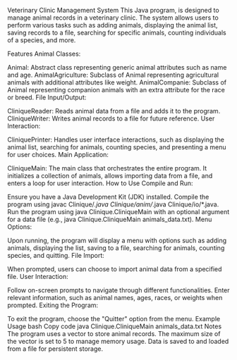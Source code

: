 Veterinary Clinic Management System
This Java program, is designed to manage animal records in a veterinary clinic. The system allows users to perform various tasks such as adding animals, displaying the animal list, saving records to a file, searching for specific animals, counting individuals of a species, and more.

Features
Animal Classes:

Animal: Abstract class representing generic animal attributes such as name and age.
AnimalAgriculture: Subclass of Animal representing agricultural animals with additional attributes like weight.
AnimalCompanie: Subclass of Animal representing companion animals with an extra attribute for the race or breed.
File Input/Output:

CliniqueReader: Reads animal data from a file and adds it to the program.
CliniqueWriter: Writes animal records to a file for future reference.
User Interaction:

CliniquePrinter: Handles user interface interactions, such as displaying the animal list, searching for animals, counting species, and presenting a menu for user choices.
Main Application:

CliniqueMain: The main class that orchestrates the entire program. It initializes a collection of animals, allows importing data from a file, and enters a loop for user interaction.
How to Use
Compile and Run:

Ensure you have a Java Development Kit (JDK) installed.
Compile the program using javac Clinique/*.java Clinique/anim/*.java Clinique/io/*.java.
Run the program using java Clinique.CliniqueMain with an optional argument for a data file (e.g., java Clinique.CliniqueMain animals_data.txt).
Menu Options:

Upon running, the program will display a menu with options such as adding animals, displaying the list, saving to a file, searching for animals, counting species, and quitting.
File Import:

When prompted, users can choose to import animal data from a specified file.
User Interaction:

Follow on-screen prompts to navigate through different functionalities.
Enter relevant information, such as animal names, ages, races, or weights when prompted.
Exiting the Program:

To exit the program, choose the "Quitter" option from the menu.
Example Usage
bash
Copy code
java Clinique.CliniqueMain animals_data.txt
Notes
The program uses a vector to store animal records.
The maximum size of the vector is set to 5 to manage memory usage.
Data is saved to and loaded from a file for persistent storage.
